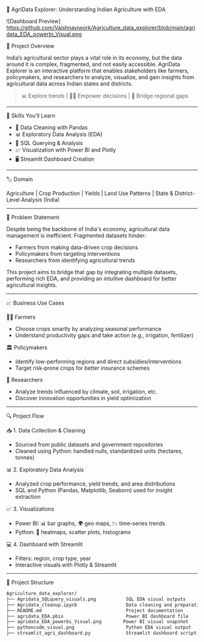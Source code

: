 🌾 AgriData Explorer: Understanding Indian Agriculture with EDA

![Dashboard Preview] https://github.com/Vaishnaviwork/Agriculture_data_explorer/blob/main/agridata_EDA_powerbi_Visual.png

 📌 Project Overview

India’s agricultural sector plays a vital role in its economy, but the data around it is complex, fragmented, and not easily accessible. AgriData Explorer is an interactive platform that enables stakeholders like farmers, policymakers, and researchers to analyze, visualize, and gain insights from agricultural data across Indian states and districts.

> 📊 Explore trends | 🧑‍🌾 Empower decisions | 📍 Bridge regional gaps

---

 🧠 Skills You’ll Learn

- 📁 Data Cleaning with Pandas
- 📊 Exploratory Data Analysis (EDA)
- 🧮 SQL Querying & Analysis
- 📈 Visualization with Power BI and Plotly
- 🖥️ Streamlit Dashboard Creation

---

 🏷️ Domain

Agriculture | Crop Production | Yields | Land Use Patterns | State & District-Level Analysis (India)

---

 🚜 Problem Statement

Despite being the backbone of India's economy, agricultural data management is inefficient. Fragmented datasets hinder:
- Farmers from making data-driven crop decisions
- Policymakers from targeting interventions
- Researchers from identifying agricultural trends

This project aims to bridge that gap by integrating multiple datasets, performing rich EDA, and providing an intuitive dashboard for better agricultural insights.

---

 📈 Business Use Cases

 👨‍🌾 Farmers
- Choose crops smartly by analyzing seasonal performance
- Understand productivity gaps and take action (e.g., irrigation, fertilizer)

 🏛️ Policymakers
- Identify low-performing regions and direct subsidies/interventions
- Target risk-prone crops for better insurance schemes

 🔬 Researchers
- Analyze trends influenced by climate, soil, irrigation, etc.
- Discover innovation opportunities in yield optimization

---

 🔍 Project Flow

 📥 1. Data Collection & Cleaning
- Sourced from public datasets and government repositories
- Cleaned using Python: handled nulls, standardized units (hectares, tonnes)

 📊 2. Exploratory Data Analysis
- Analyzed crop performance, yield trends, and area distributions
- SQL and Python (Pandas, Matplotlib, Seaborn) used for insight extraction

 📈 3. Visualizations
- Power BI: 📊 bar graphs, 🌍 geo maps, 📉 time-series trends
- Python: 📌 heatmaps, scatter plots, histograms

 💻 4. Dashboard with Streamlit
- Filters: region, crop type, year
- Interactive visuals with Plotly & Streamlit

---

 📁 Project Structure

```bash
Agriculture_data_explorer/
├── Agridata_SQLquery_visuals.png           SQL EDA visual outputs
├── Agridata_cleanup.ipynb                  Data cleaning and preparation notebook
├── README.md                               Project documentation
├── agridata_EDA.pbix                       Power BI dashboard file
├── agridata_EDA_powerbi_Visual.png        Power BI visual snapshot
├── pythoncode_visual.png                   Python EDA visual output
├── streamlit_agri_dashboard.py             Streamlit dashboard script
